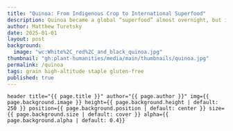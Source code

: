 ```yaml
---
title: "Quinoa: From Indigenous Crop to International Superfood"
description: Quinoa became a global “superfood” almost overnight, but its roots stretch back thousands of years to the Andes, where it was a vital subsistence crop. This story reveals how rising global demand reshaped the lives of Andean farmers and raises important questions about food justice, sustainability, and cultural appropriation in global food trends.
author: Matthew Turetsky
date: 2025-01-01
layout: post
background:
  image: "wc:White%2C_red%2C_and_black_quinoa.jpg"
thumbnail: "gh:plant-humanities/media/main/thumbnails/quinoa.jpg"
permalink: /quinoa
tags: grain high-altitude staple gluten-free
published: true
---
```


`header title="{{ page.title }}" author="{{ page.author }}" img={{ page.background.image }} height={{ page.background.height | default: 250 }} position={{ page.background.position | default: center }} size={{ page.background.size | default: cover }} alpha={{ page.background.alpha | default: 0.4}}`
